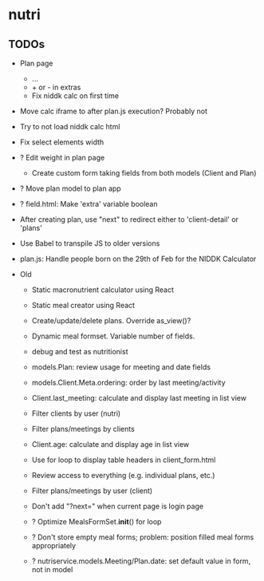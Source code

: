 # nutri

## TODOs

* Plan page
  * ...
  * \+ or - in extras
  * Fix niddk calc on first time

* Move calc iframe to after plan.js execution? Probably not
* Try to not load niddk calc html

* Fix select elements width
* ? Edit weight in plan page
  * Create custom form taking fields from both models (Client and Plan)
* ? Move plan model to plan app
* ? field.html: Make 'extra' variable boolean

* After creating plan, use "next" to redirect either to 'client-detail' or 'plans'
* Use Babel to transpile JS to older versions
* plan.js: Handle people born on the 29th of Feb for the NIDDK Calculator


* Old

  * Static macronutrient calculator using React
  * Static meal creator using React

  * Create/update/delete plans. Override as_view()?

  * Dynamic meal formset. Variable number of fields.
  * debug and test as nutritionist
  * models.Plan: review usage for meeting and date fields
  * models.Client.Meta.ordering: order by last meeting/activity
  * Client.last_meeting: calculate and display last meeting in list view
  * Filter clients by user (nutri)
  * Filter plans/meetings by clients
  * Client.age: calculate and display age in list view
  * Use for loop to display table headers in client_form.html

  * Review access to everything (e.g. individual plans, etc.)
  * Filter plans/meetings by user (client)
  * Don't add "?next=" when current page is login page
  * ? Optimize MealsFormSet.__init__() for loop
  * ? Don't store empty meal forms; problem: position filled meal forms appropriately
  * ? nutriservice.models.Meeting/Plan.date: set default value in form, not in model
